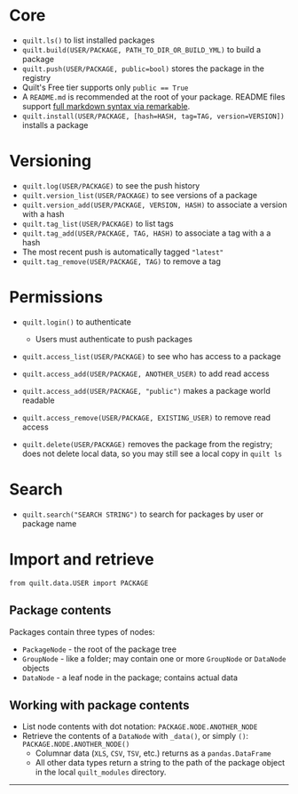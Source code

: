 

# Core
* `quilt.ls()` to list installed packages
* `quilt.build(USER/PACKAGE, PATH_TO_DIR_OR_BUILD_YML)` to build a package
* `quilt.push(USER/PACKAGE, public=bool)` stores the package in the registry
 * Quilt's Free tier supports only `public == True`
 * A `README.md` is recommended at the root of your package. README files support [full markdown syntax via remarkable](https://jonschlinkert.github.io/remarkable/demo/).
* `quilt.install(USER/PACKAGE, [hash=HASH, tag=TAG, version=VERSION])` installs a package

# Versioning
* `quilt.log(USER/PACKAGE)` to see the push history
* `quilt.version_list(USER/PACKAGE)` to see versions of a package
* `quilt.version_add(USER/PACKAGE, VERSION, HASH)` to associate a version with a hash
* `quilt.tag_list(USER/PACKAGE)` to list tags
* `quilt.tag_add(USER/PACKAGE, TAG, HASH)` to associate a tag with a a hash
* The most recent push is automatically tagged `"latest"`
* `quilt.tag_remove(USER/PACKAGE, TAG)` to remove a tag

# Permissions
* `quilt.login()` to authenticate
  * Users must authenticate to push packages
* `quilt.access_list(USER/PACKAGE)` to see who has access to a package
* `quilt.access_add(USER/PACKAGE, ANOTHER_USER)` to add read access
 * `quilt.access_add(USER/PACKAGE, "public")` makes a package world readable
* `quilt.access_remove(USER/PACKAGE, EXISTING_USER)` to remove read access

* `quilt.delete(USER/PACKAGE)` removes the package from the registry; does not delete local data, so you may still see a local copy in `quilt ls`



# Search
* `quilt.search("SEARCH STRING")` to search for packages by user or package name


# Import and retrieve
`from quilt.data.USER import PACKAGE`

## Package contents
Packages contain three types of nodes:
* `PackageNode` - the root of the package tree
* `GroupNode` - like a folder; may contain one or more `GroupNode` or `DataNode` objects
* `DataNode` - a leaf node in the package; contains actual data

## Working with package contents
* List node contents with dot notation: `PACKAGE.NODE.ANOTHER_NODE`
* Retrieve the contents of a `DataNode` with `_data()`, or simply `()`: `PACKAGE.NODE.ANOTHER_NODE()`
  * Columnar data (`XLS`, `CSV`, `TSV`, etc.) returns as a `pandas.DataFrame`
  * All other data types return a string to the path of the package object in the local `quilt_modules` directory.

***